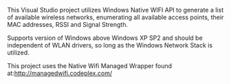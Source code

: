 This Visual Studio project utilizes Windows Native WIFI API to generate a list 
of available wireless networks, enumerating all available access points, their
MAC addresses, RSSI and Signal Strength.

Supports version of Windows above Windows XP SP2 and should be independent of
WLAN drivers, so long as the Windows Network Stack is utilized.

This project uses the Native Wifi Managed Wrapper found
at:http://managedwifi.codeplex.com/

